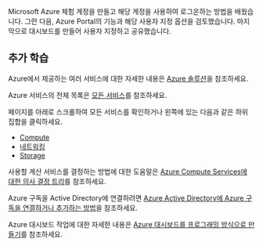 Microsoft Azure 체험 계정을 만들고 해당 계정을 사용하여 로그온하는 방법을 배웠습니다. 그런 다음, Azure Portal의 기능과 해당 사용자 지정 옵션을 검토했습니다. 마지막으로 대시보드를 만들어 사용자 지정하고 공유했습니다.

## <a name="further-learning"></a>추가 학습

Azure에서 제공하는 여러 서비스에 대한 자세한 내용은 [Azure 솔루션](https://azure.microsoft.com/solutions/)을 참조하세요.

Azure 서비스의 전체 목록은 [모든 서비스](https://docs.microsoft.com/azure/#pivot=products&panel=all)를 참조하세요.

페이지를 아래로 스크롤하여 모든 서비스를 확인하거나 왼쪽에 있는 다음과 같은 하위 집합을 클릭하세요.

* [Compute](https://docs.microsoft.com/azure/#pivot=products&panel=Compute)
* [네트워킹](https://docs.microsoft.com/azure/#pivot=products&panel=network)
* [Storage](https://docs.microsoft.com/azure/#pivot=products&panel=storage)

사용할 계산 서비스를 결정하는 방법에 대한 도움말은 [Azure Compute Services에 대한 의사 결정 트리](https://docs.microsoft.com/azure/architecture/guide/technology-choices/compute-decision-tree)를 참조하세요.

Azure 구독을 Active Directory에 연결하려면 [Azure Active Directory에 Azure 구독을 연결하거나 추가하는 방법](https://docs.microsoft.com/azure/active-directory/fundamentals/active-directory-how-subscriptions-associated-directory)을 참조하세요.

Azure 대시보드 작업에 대한 자세한 내용은 [Azure 대시보드를 프로그래밍 방식으로 만들기](https://docs.microsoft.com/azure/azure-portal/azure-portal-dashboards-create-programmatically)를 참조하세요.